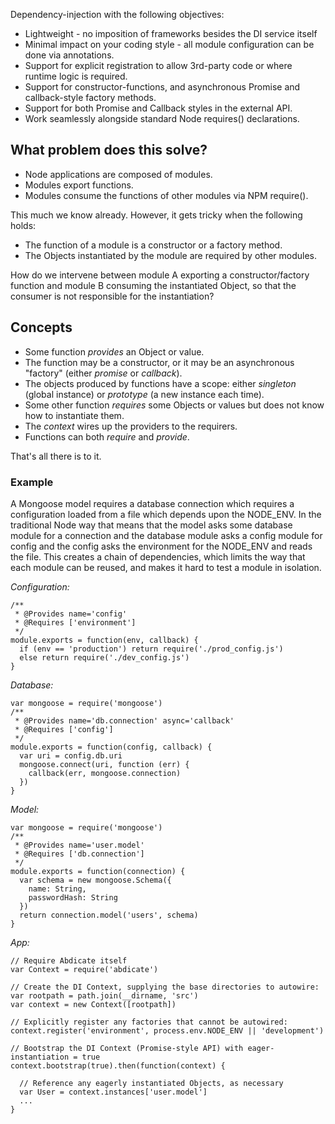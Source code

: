 Dependency-injection with the following objectives:

* Lightweight - no imposition of frameworks besides the DI service itself
* Minimal impact on your coding style - all module configuration can be done via annotations.
* Support for explicit registration to allow 3rd-party code or where runtime logic is required.
* Support for constructor-functions, and asynchronous Promise and callback-style factory methods.
* Support for both Promise and Callback styles in the external API.
* Work seamlessly alongside standard Node requires() declarations.


## What problem does this solve?

* Node applications are composed of modules.
* Modules export functions.
* Modules consume the functions of other modules via NPM require().

This much we know already. However, it gets tricky when the following holds:

* The function of a module is a constructor or a factory method.
* The Objects instantiated by the module are required by other modules.

How do we intervene between module A exporting a constructor/factory function and module B consuming the instantiated Object, so that the consumer is not responsible for the instantiation?

## Concepts

* Some function *provides* an Object or value. 
* The function may be a constructor, or it may be an asynchronous "factory" (either *promise* or *callback*).
* The objects produced by functions have a scope: either *singleton* (global instance) or *prototype* (a new instance each time).
* Some other function *requires* some Objects or values but does not know how to instantiate them.
* The *context* wires up the providers to the requirers.
* Functions can both *require* and *provide*.

That's all there is to it.

### Example

A Mongoose model requires a database connection which requires a configuration loaded from a file which depends upon the NODE_ENV. In the traditional Node way that means that the model asks some database module for a connection and the database module asks a config module for config and the config asks the environment for the NODE_ENV and reads the file. This creates a chain of dependencies, which limits the way that each module can be reused, and makes it hard to test a module in isolation.

_Configuration:_
```
/**
 * @Provides name='config'
 * @Requires ['environment']
 */
module.exports = function(env, callback) {
  if (env == 'production') return require('./prod_config.js')
  else return require('./dev_config.js')
}

```

_Database:_
```
var mongoose = require('mongoose')
/**
 * @Provides name='db.connection' async='callback'
 * @Requires ['config']
 */
module.exports = function(config, callback) {
  var uri = config.db.uri
  mongoose.connect(uri, function (err) {
    callback(err, mongoose.connection)
  })
}
```

_Model:_
```
var mongoose = require('mongoose')
/**
 * @Provides name='user.model'
 * @Requires ['db.connection']
 */
module.exports = function(connection) {
  var schema = new mongoose.Schema({
    name: String,
    passwordHash: String
  })
  return connection.model('users', schema)
}
```

_App:_
```
// Require Abdicate itself
var Context = require('abdicate')

// Create the DI Context, supplying the base directories to autowire:
var rootpath = path.join(__dirname, 'src')
var context = new Context([rootpath])

// Explicitly register any factories that cannot be autowired:
context.register('environment', process.env.NODE_ENV || 'development')

// Bootstrap the DI Context (Promise-style API) with eager-instantiation = true
context.bootstrap(true).then(function(context) {

  // Reference any eagerly instantiated Objects, as necessary
  var User = context.instances['user.model']
  ...
}
```




